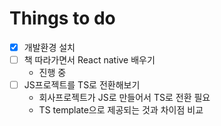 # Things to do

- [x] 개발환경 설치
- [ ] 책 따라가면서 React native 배우기
  - 진행 중
- [ ] JS프로젝트를 TS로 전환해보기
  - 회사프로젝트가 JS로 만들어서 TS로 전환 필요
  - TS template으로 제공되는 것과 차이점 비교
